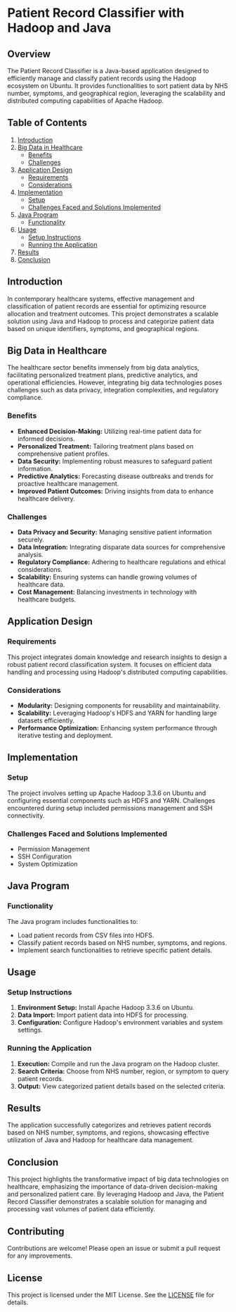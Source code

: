 # Patient Record Classifier with Hadoop and Java

## Overview

The Patient Record Classifier is a Java-based application designed to efficiently manage and classify patient records using the Hadoop ecosystem on Ubuntu. It provides functionalities to sort patient data by NHS number, symptoms, and geographical region, leveraging the scalability and distributed computing capabilities of Apache Hadoop.

## Table of Contents

1. [Introduction](#introduction)
2. [Big Data in Healthcare](#big-data-in-healthcare)
   - [Benefits](#benefits)
   - [Challenges](#challenges)
3. [Application Design](#application-design)
   - [Requirements](#requirements)
   - [Considerations](#considerations)
4. [Implementation](#implementation)
   - [Setup](#setup)
   - [Challenges Faced and Solutions Implemented](#challenges-faced-and-solutions-implemented)
5. [Java Program](#java-program)
   - [Functionality](#functionality)
6. [Usage](#usage)
   - [Setup Instructions](#setup-instructions)
   - [Running the Application](#running-the-application)
7. [Results](#results)
8. [Conclusion](#conclusion)

## Introduction

In contemporary healthcare systems, effective management and classification of patient records are essential for optimizing resource allocation and treatment outcomes. This project demonstrates a scalable solution using Java and Hadoop to process and categorize patient data based on unique identifiers, symptoms, and geographical regions.

## Big Data in Healthcare

The healthcare sector benefits immensely from big data analytics, facilitating personalized treatment plans, predictive analytics, and operational efficiencies. However, integrating big data technologies poses challenges such as data privacy, integration complexities, and regulatory compliance.

### Benefits

- **Enhanced Decision-Making:** Utilizing real-time patient data for informed decisions.
- **Personalized Treatment:** Tailoring treatment plans based on comprehensive patient profiles.
- **Data Security:** Implementing robust measures to safeguard patient information.
- **Predictive Analytics:** Forecasting disease outbreaks and trends for proactive healthcare management.
- **Improved Patient Outcomes:** Driving insights from data to enhance healthcare delivery.

### Challenges

- **Data Privacy and Security:** Managing sensitive patient information securely.
- **Data Integration:** Integrating disparate data sources for comprehensive analysis.
- **Regulatory Compliance:** Adhering to healthcare regulations and ethical considerations.
- **Scalability:** Ensuring systems can handle growing volumes of healthcare data.
- **Cost Management:** Balancing investments in technology with healthcare budgets.

## Application Design

### Requirements

This project integrates domain knowledge and research insights to design a robust patient record classification system. It focuses on efficient data handling and processing using Hadoop's distributed computing capabilities.

### Considerations

- **Modularity:** Designing components for reusability and maintainability.
- **Scalability:** Leveraging Hadoop's HDFS and YARN for handling large datasets efficiently.
- **Performance Optimization:** Enhancing system performance through iterative testing and deployment.

## Implementation

### Setup

The project involves setting up Apache Hadoop 3.3.6 on Ubuntu and configuring essential components such as HDFS and YARN. Challenges encountered during setup included permissions management and SSH connectivity.

### Challenges Faced and Solutions Implemented

- Permission Management 
- SSH Configuration 
- System Optimization

## Java Program

### Functionality

The Java program includes functionalities to:
- Load patient records from CSV files into HDFS.
- Classify patient records based on NHS number, symptoms, and regions.
- Implement search functionalities to retrieve specific patient details.

## Usage

### Setup Instructions

1. **Environment Setup:** Install Apache Hadoop 3.3.6 on Ubuntu.
2. **Data Import:** Import patient data into HDFS for processing.
3. **Configuration:** Configure Hadoop's environment variables and system settings.

### Running the Application

1. **Execution:** Compile and run the Java program on the Hadoop cluster.
2. **Search Criteria:** Choose from NHS number, region, or symptom to query patient records.
3. **Output:** View categorized patient details based on the selected criteria.

## Results

The application successfully categorizes and retrieves patient records based on NHS number, symptoms, and regions, showcasing effective utilization of Java and Hadoop for healthcare data management.

## Conclusion

This project highlights the transformative impact of big data technologies on healthcare, emphasizing the importance of data-driven decision-making and personalized patient care. By leveraging Hadoop and Java, the Patient Record Classifier demonstrates a scalable solution for managing and processing vast volumes of patient data efficiently.

## Contributing
Contributions are welcome! Please open an issue or submit a pull request for any improvements.

## License
This project is licensed under the MIT License. See the [LICENSE](LICENSE) file for details.



